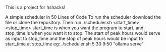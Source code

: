 This is a project for hshacks! 

A simple scheduler in 50 Lines of Code
To run the scheduler download the file or clone the repository. 
Then run ./scheduler.sh <start_time> <stop_time> <command>
start_time is when you want the program to start, and stop_time is when you want it to stop. The start of peak hours would serve as input to stop_time and the stop of peak hours would be input to start_time at stop_time
eg: ./scheduler.sh 5:30 9:50 "ollama serve"
